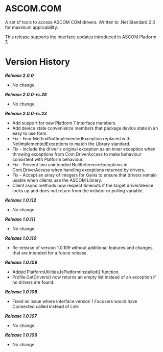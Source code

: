 # ASCOM.COM

A set of tools to access ASCOM COM drivers. Written to .Net Standard 2.0 for maximum applicability.

This release supports the interface updates introduced in ASCOM Platform 7.

# Version History

***Release 2.0.0***
* No change.

***Release 2.0.0-rc.28***
* No change.

***Release 2.0.0-rc.23***
* Add support for new Platform 7 interface members.
* Add device state convenience members that package device state in an easy to use form.
* Fix - Four MethodNotImplementedException replaced with NotImplementedExceptions to match the Library standard.
* Fix - Include the driver's original exception as an inner exception when throwing exceptions from Com.DriverAccess to make behaviour consistent with Platform behaviour.
* Fix - Prevent two unintended NullReferenceExceptions in Com.DriverAccess when handling exceptions returned by drivers.
* Fix - Accept an array of integers for Gains to ensure that drivers remain usable when clients use the ASCOM Library.
* Client async methods now respect timeouts if the target driver/device locks up and does not return from the initiator or polling variable.

***Release 1.0.112***
* No change.

***Release 1.0.111***
* No change.

***Release 1.0.110***
* Re-release of version 1.0.109 without additional features and changes that are intended for a future release.

***Release 1.0.109***
* Added PlatformUtilities.IsPlatformInstalled() function.
* Profile.GetDrivers() now returns an empty list instead of an exception if no drivers are found.

***Release 1.0.108***
* Fixed an issue where interface version 1 Focusers would have Connected called instead of Link

***Release 1.0.107***
* No change.

***Release 1.0.106***
* No change